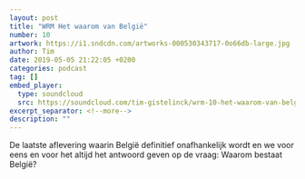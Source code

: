 ```yaml
---
layout: post
title: "WRM Het waarom van België"
number: 10
artwork: https://i1.sndcdn.com/artworks-000530343717-0o66db-large.jpg
author: Tim
date: 2019-05-05 21:22:05 +0200
categories: podcast
tag: []
embed_player:
  type: soundcloud
  src: https://soundcloud.com/tim-gistelinck/wrm-10-het-waarom-van-belgie
excerpt_separator: <!--more-->
description: ""
---
```

De laatste aflevering waarin België definitief onafhankelijk wordt en we voor eens en voor het altijd het antwoord geven op de vraag: Waarom bestaat België?
